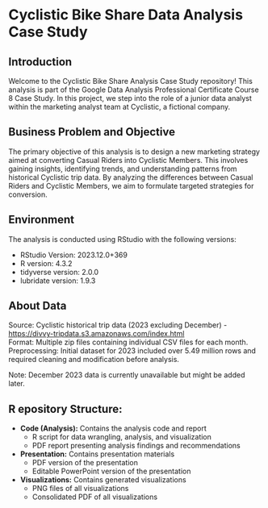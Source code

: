 # Cyclistic Bike Share Data Analysis Case Study

## Introduction
Welcome to the Cyclistic Bike Share Analysis Case Study repository! This analysis is part of the Google Data Analysis Professional Certificate Course 8 Case Study. In this project, we step into the role of a junior data analyst within the marketing analyst team at Cyclistic, a fictional company.

## Business Problem and Objective
The primary objective of this analysis is to design a new marketing strategy aimed at converting Casual Riders into Cyclistic Members. This involves gaining insights, identifying trends, and understanding patterns from historical Cyclistic trip data. By analyzing the differences between Casual Riders and Cyclistic Members, we aim to formulate targeted strategies for conversion.

## Environment
The analysis is conducted using RStudio with the following versions:

- RStudio Version: 2023.12.0+369
- R version: 4.3.2
- tidyverse version: 2.0.0
- lubridate version: 1.9.3

## About Data
Source: Cyclistic historical trip data (2023 excluding December) - https://divvy-tripdata.s3.amazonaws.com/index.html <br>
Format: Multiple zip files containing individual CSV files for each month. <br>
Preprocessing: Initial dataset for 2023 included over 5.49 million rows and required cleaning and modification before analysis. <br>

Note: December 2023 data is currently unavailable but might be added later.

## R epository Structure:

- **Code (Analysis):** Contains the analysis code and report
  - R script for data wrangling, analysis, and visualization
  - PDF report presenting analysis findings and recommendations
- **Presentation:** Contains presentation materials
  - PDF version of the presentation
  - Editable PowerPoint version of the presentation
- **Visualizations:** Contains generated visualizations
  - PNG files of all visualizations
  - Consolidated PDF of all visualizations
